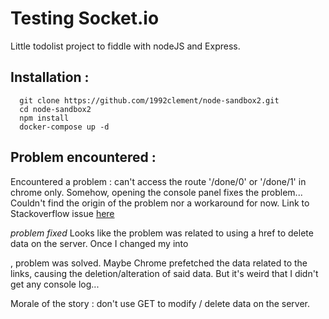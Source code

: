 # Testing Socket.io

Little todolist project to fiddle with nodeJS and Express.

## Installation :
```
  git clone https://github.com/1992clement/node-sandbox2.git
  cd node-sandbox2
  npm install
  docker-compose up -d
```

## Problem encountered :
Encountered a problem : can't access the route '/done/0' or '/done/1' in chrome only. Somehow, opening the console panel fixes the problem... Couldn't find the origin of the problem nor a workaround for now.
Link to Stackoverflow issue [here](https://stackoverflow.com/questions/56084327/url-with-dynamic-parameters-matching-problem-in-express-nodejs)

*problem fixed*
Looks like the problem was related to using a href to delete data on the server. Once I changed my <a> into <form method="post">, problem was solved. Maybe Chrome prefetched the data related to the links, causing the deletion/alteration of said data. But it's weird that I didn't get any console log...

Morale of the story : don't use GET to modify / delete data on the server.
